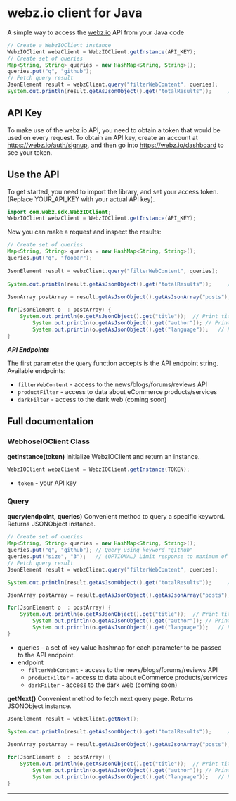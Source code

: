 # webz.io client for Java

A simple way to access the [webz.io](https://webz.io) API from your Java code

```java
// Create a WebzIOClient instance
WebzIOClient webzClient = WebzIOClient.getInstance(API_KEY);
// Create set of queries
Map<String, String> queries = new HashMap<String, String>();
queries.put("q", "github");
// Fetch query result
JsonElement result = webzClient.query("filterWebContent", queries);
System.out.println(result.getAsJsonObject().get("totalResults"));     // Print posts count
```
## API Key
	
To make use of the webz.io API, you need to obtain a token that would be
used on every request. To obtain an API key, create an account at
https://webz.io/auth/signup, and then go into
https://webz.io/dashboard to see your token.


## Use the API

To get started, you need to import the library, and set your access token.
(Replace YOUR_API_KEY with your actual API key).

```java
import com.webz.sdk.WebzIOClient;
WebzIOClient webzClient = WebzIOClient.getInstance(API_KEY);
```
	
Now you can make a request and inspect the results:

```java
// Create set of queries
Map<String, String> queries = new HashMap<String, String>();
queries.put("q", "foobar");
	    
JsonElement result = webzClient.query("filterWebContent", queries);
	
System.out.println(result.getAsJsonObject().get("totalResults"));     // Print posts count
		
JsonArray postArray = result.getAsJsonObject().getAsJsonArray("posts");

for(JsonElement o  : postArray) {
	System.out.println(o.getAsJsonObject().get("title"));  // Print title
        System.out.println(o.getAsJsonObject().get("author")); // Print author
        System.out.println(o.getAsJsonObject().get("language"));   // Print language
}
```
	
	
***API Endpoints***

The first parameter the `Query` function accepts is the API endpoint string. Available endpoints:
* `filterWebContent` - access to the news/blogs/forums/reviews API
* `productFilter` - access to data about eCommerce products/services
* `darkFilter` - access to the dark web (coming soon)


## Full documentation
### WebhoseIOClient Class

**getInstance(token)**
	Initialize WebzIOClient and return an instance. 
	
```java
WebzIOClient webzClient = WebzIOClient.getInstance(TOKEN);
```
  * `token` - your API key
  
  
### Query

**query(endpoint, queries)**
	Convenient method to query a specific keyword. Returns JSONObject instance.

```java
// Create set of queries
Map<String, String> queries = new HashMap<String, String>();
queries.put("q", "github"); // Query using keyword "github"
queries.put("size", "3"); 	// (OPTIONAL) Limit response to maximum of 3 items
// Fetch query result
JsonElement result = webzClient.query("filterWebContent", queries);

System.out.println(result.getAsJsonObject().get("totalResults"));     // Print posts count

JsonArray postArray = result.getAsJsonObject().getAsJsonArray("posts");

for(JsonElement o  : postArray) {
	System.out.println(o.getAsJsonObject().get("title"));  // Print title
        System.out.println(o.getAsJsonObject().get("author")); // Print author
        System.out.println(o.getAsJsonObject().get("language"));   // Print language
}
```

* queries - a set of key value hashmap for each parameter to be passed to the API endpoint. 
* endpoint 
   * `filterWebContent` - access to the news/blogs/forums/reviews API
   * `productFilter` - access to data about eCommerce products/services
   * `darkFilter` - access to the dark web (coming soon)


**getNext()**
	Convenient method to fetch next query page. Returns JSONObject instance.

```java
JsonElement result = webzClient.getNext();

System.out.println(result.getAsJsonObject().get("totalResults"));     // Print posts count
		
JsonArray postArray = result.getAsJsonObject().getAsJsonArray("posts");

for(JsonElement o  : postArray) {
	System.out.println(o.getAsJsonObject().get("title"));  // Print title
        System.out.println(o.getAsJsonObject().get("author")); // Print author
        System.out.println(o.getAsJsonObject().get("language"));   // Print language
}
```
  -----------------------------------------------------------------------
  

